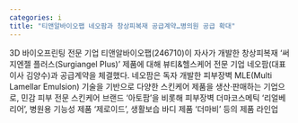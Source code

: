 ```yaml
---
categories: i
title: "티앤알바이오팹 네오팜과 창상피복재 공급계약…병의원 공급 확대"
---
```

3D 바이오프린팅 전문 기업 티앤알바이오팹(246710)이 자사가 개발한 창상피복재 ‘써지엔젤 플러스(Surgiangel Plus)’ 제품에 대해 뷰티&헬스케어 전문 기업 네오팜(대표이사 김양수)과 공급계약을 체결했다. 네오팜은 독자 개발한 피부장벽 MLE(Multi Lamellar Emulsion) 기술을 기반으로 다양한 스킨케어 제품을 생산·판매하는 기업으로, 민감 피부 전문 스킨케어 브랜드 ‘아토팜’을 비롯해 피부장벽 더마코스메틱 ‘리얼베리어’, 병원용 기능성 제품 ‘제로이드’, 생활보습 바디 제품 ‘더마비’ 등의 제품 라인업